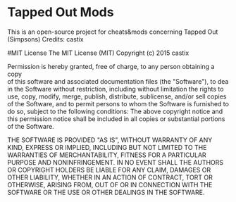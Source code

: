 # Tapped Out Mods
This is an open-source project for cheats&mods concerning Tapped Out (Simpsons) 
Credits: castix

#MIT License
The MIT License (MIT)
Copyright (c) 2015 castix

Permission is hereby granted, free of charge, to any person obtaining a copy						
of this software and associated documentation files (the "Software"), to dea
in the Software without restriction, including without limitation the rights
to use, copy, modify, merge, publish, distribute, sublicense, and/or sell
copies of the Software, and to permit persons to whom the Software is
furnished to do so, subject to the following conditions:
The above copyright notice and this permission notice shall be included in all
copies or substantial portions of the Software.

THE SOFTWARE IS PROVIDED "AS IS", WITHOUT WARRANTY OF ANY KIND, EXPRESS OR
IMPLIED, INCLUDING BUT NOT LIMITED TO THE WARRANTIES OF MERCHANTABILITY,
FITNESS FOR A PARTICULAR PURPOSE AND NONINFRINGEMENT. IN NO EVENT SHALL THE
AUTHORS OR COPYRIGHT HOLDERS BE LIABLE FOR ANY CLAIM, DAMAGES OR OTHER
LIABILITY, WHETHER IN AN ACTION OF CONTRACT, TORT OR OTHERWISE, ARISING FROM,
OUT OF OR IN CONNECTION WITH THE SOFTWARE OR THE USE OR OTHER DEALINGS IN THE
SOFTWARE.						






